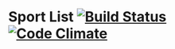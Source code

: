 # Sport List [![Build Status](https://travis-ci.org/RadekMolenda/sport-list.png?branch=master)](https://travis-ci.org/RadekMolenda/sport-list) [![Code Climate](https://codeclimate.com/github/RadekMolenda/sport-list.png)](https://codeclimate.com/github/RadekMolenda/sport-list)
